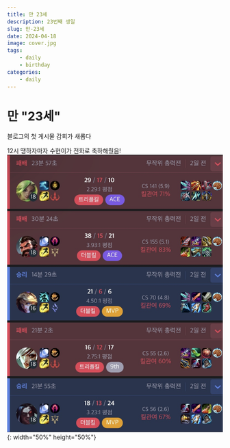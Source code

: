 ```yaml
---
title: 만 23세
description: 23번째 생일
slug: 만-23세
date: 2024-04-18
image: cover.jpg
tags:
    - daily
	- birthday
categories:
    - daily
---
```

# 만 "23세"

블로그의 첫 게시물 감회가 새롭다

12시 땡하자마자 수현이가 전화로 축하해줬음!
![Image 1](1.jpeg){: width="50%" height="50%"}